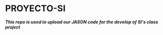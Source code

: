# PROYECTO-SI

**_This repo is used to upload our JASON code for the develop of SI's class project_**

